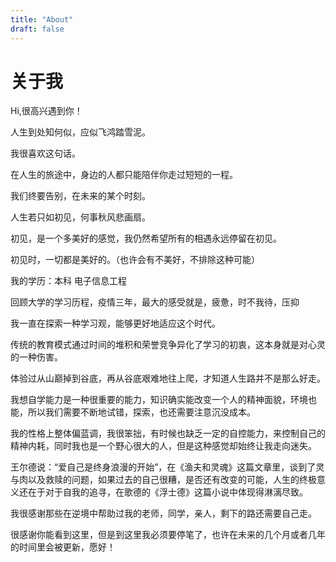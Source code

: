 ```yaml
---
title: "About"
draft: false
---
```


# 关于我

Hi,很高兴遇到你！

人生到处知何似，应似飞鸿踏雪泥。

我很喜欢这句话。

在人生的旅途中，身边的人都只能陪伴你走过短短的一程。

我们终要告别，在未来的某个时刻。

人生若只如初见，何事秋风悲画扇。

初见，是一个多美好的感觉，我仍然希望所有的相遇永远停留在初见。

初见时，一切都是美好的。（也许会有不美好，不排除这种可能）

我的学历：本科 电子信息工程

回顾大学的学习历程，疫情三年，最大的感受就是，疲惫，时不我待，压抑

我一直在探索一种学习观，能够更好地适应这个时代。

传统的教育模式通过时间的堆积和荣誉竞争异化了学习的初衷，这本身就是对心灵的一种伤害。

体验过从山巅掉到谷底，再从谷底艰难地往上爬，才知道人生路并不是那么好走。

我想自学能力是一种很重要的能力，知识确实能改变一个人的精神面貌，环境也能，所以我们需要不断地试错，探索，也还需要注意沉没成本。

我的性格上整体偏蓝调，我很笨拙，有时候也缺乏一定的自控能力，来控制自己的精神内耗，同时我也是一个野心很大的人，但是这种感觉却始终让我走向迷失。

王尔德说：“爱自己是终身浪漫的开始”，在《渔夫和灵魂》这篇文章里，谈到了灵与肉以及救赎的问题，如果过去的自己很糟，是否还有改变的可能，人生的终极意义还在于对于自我的追寻，在歌德的《浮士德》这篇小说中体现得淋漓尽致。

我很感谢那些在逆境中帮助过我的老师，同学，亲人，剩下的路还需要自己走。

很感谢你能看到这里，但是到这里我必须要停笔了，也许在未来的几个月或者几年的时间里会被更新，愿好！
